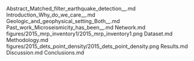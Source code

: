 Abstract_Matched_filter_earthquake_detection__.md
Introduction_Why_do_we_care__.md
Geologic_and_geophysical_setting_Both__.md
Past_work_Microseismicity_has_been__.md
Network.md
figures/2015_mrp_inventory1/2015_mrp_inventory1.png
Dataset.md
Methodology.md
figures/2015_dets_point_density/2015_dets_point_density.png
Results.md
Discussion.md
Conclusions.md
